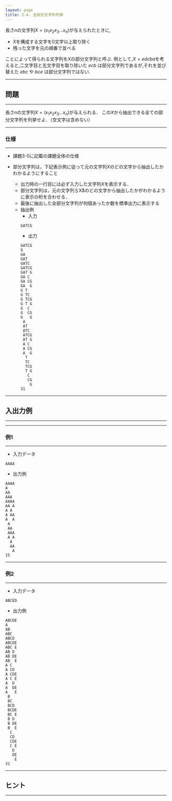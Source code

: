 ```yaml
---
layout: page
title: 3-4. 全部分文字列列挙
---
```


長さ$n$の文字列$X=(x_1 x_2 x_3 \dots x_n)$が与えられたときに,

+ $X$を構成する文字を0文字以上取り除く
+ 残った文字を元の順番で並べる

ことによって得られる文字列を$X$の部分文字列と呼ぶ.
例として,$X=edcba$を考えると,二文字目と五文字目を取り除いた $ecb$ は部分文字列であるが,それを並び替えた $ebc$ や $bce$ は部分文字列ではない.


---
## 問題
---
長さ$n$の文字列$X=(x_1 x_2 x_3 \dots x_n)$が与えられる．
この$X$から抽出できる全ての部分文字列を列挙せよ．（空文字は含めない）

---
### 仕様
---
+ 課題3-0に記載の課題全体の仕様


+ 部分文字列は，下記表示例に従って元の文字列$X$のどの文字から抽出したかわかるようにすること
  + 出力時の一行目には必ず入力した文字列$X$を表示する．
  + 部分文字列は，元の文字列＄X$のどの文字から抽出したかがわかるように表示の桁を合わせる．
  + 最後に抽出した全部分文字列が何個あったか数を標準出力に表示する
  + 抽出例
    + 入力
    ```
    GATCG
    ```
    + 出力
    ```
    GATCG
    G    
    GA   
    GAT  
    GATC 
    GATCG
    GAT G
    GA C 
    GA CG
    GA  G
    G T  
    G TC 
    G TCG
    G T G
    G  C 
    G  CG
    G   G
     A   
     AT  
     ATC 
     ATCG
     AT G
     A C 
     A CG
     A  G
      T  
      TC 
      TCG
      T G
       C 
       CG
        G
    31
    ```


---
## 入出力例
---
---
### 例1
---

+ 入力データ
```
AAAA
```

+ 出力例
```
AAAA
A   
AA  
AAA 
AAAA
AA A
A A 
A AA
A  A
 A  
 AA 
 AAA
 A A
  A 
  AA
   A
15
```

---
### 例2
---

+ 入力データ
```
ABCED
```

+ 出力例
```
ABCDE
A    
AB   
ABC  
ABCD 
ABCDE
ABC E
AB D 
AB DE
AB  E
A C  
A CD 
A CDE
A C E
A  D 
A  DE
A   E
 B   
 BC  
 BCD 
 BCDE
 BC E
 B D 
 B DE
 B  E
  C  
  CD 
  CDE
  C E
   D 
   DE
    E
31
```


---
## ヒント
---
